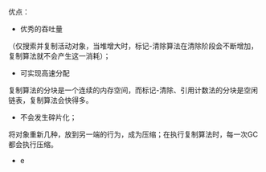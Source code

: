 优点：

* 优秀的吞吐量

（仅搜索并复制活动对象，当堆增大时，标记-清除算法在清除阶段会不断增加，复制算法就不会产生这一消耗）；

* 可实现高速分配

复制算法的分块是一个连续的内存空间，而标记-清除、引用计数法的分块是空闲链表，复制算法会快得多。

* 不会发生碎片化；

将对象重新几种，放到另一端的行为，成为压缩；在执行复制算法时，每一次GC都会执行压缩。

* e



